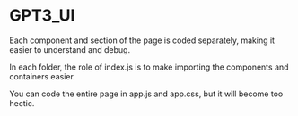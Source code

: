 # GPT3_UI

Each component and section of the page is coded separately, making it easier to understand and debug.

In each folder, the role of index.js is to make importing the components and containers easier.

You can code the entire page in app.js and app.css, but it will become too hectic.
